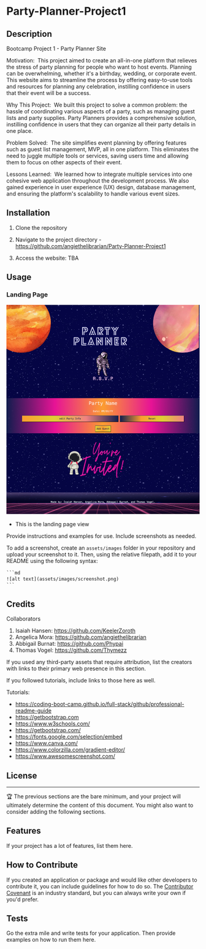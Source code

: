 # Party-Planner-Project1

## Description

Bootcamp Project 1 - Party Planner Site

Motivation: 
This project aimed to create an all-in-one platform that relieves the stress of party planning for people who want to host events. Planning can be overwhelming, whether it's a birthday, wedding, or corporate event. This website aims to streamline the process by offering easy-to-use tools and resources for planning any celebration, instilling confidence in users that their event will be a success.

Why This Project: 
We built this project to solve a common problem: the hassle of coordinating various aspects of a party, such as managing guest lists and party supplies. Party Planners provides a comprehensive solution, instilling confidence in users that they can organize all their party details in one place.

Problem Solved: 
The site simplifies event planning by offering features such as guest list management, MVP, all in one platform. This eliminates the need to juggle multiple tools or services, saving users time and allowing them to focus on other aspects of their event. 

Lessons Learned: 
We learned how to integrate multiple services into one cohesive web application throughout the development process. We also gained experience in user experience (UX) design, database management, and ensuring the platform's scalability to handle various event sizes.

## Installation

1. Clone the repository

2. Navigate to the project directory - https://github.com/angiethelibrarian/Party-Planner-Project1

3. Access the website: TBA

## Usage

### Landing Page

![Full page screenshot](README-images/pic1.png)
* This is the landing page view

Provide instructions and examples for use. Include screenshots as needed.

To add a screenshot, create an `assets/images` folder in your repository and upload your screenshot to it. Then, using the relative filepath, add it to your README using the following syntax:

    ```md
    ![alt text](assets/images/screenshot.png)
    ```

## Credits

Collaborators

1. Isaiah Hansen: https://github.com/KeelerZoroth
2. Angelica Mora: https://github.com/angiethelibrarian
3. Abbigail Burnat: https://github.com/Phypai
4. Thomas Vogel: https://github.com/Thymezz


If you used any third-party assets that require attribution, list the creators with links to their primary web presence in this section.

If you followed tutorials, include links to those here as well.

Tutorials:
* https://coding-boot-camp.github.io/full-stack/github/professional-readme-guide
* https://getbootstrap.com
* https://www.w3schools.com/
* https://getbootstrap.com/
* https://fonts.google.com/selection/embed
* https://www.canva.com/
* https://www.colorzilla.com/gradient-editor/
* https://www.awesomescreenshot.com/

## License


---

🏆 The previous sections are the bare minimum, and your project will ultimately determine the content of this document. You might also want to consider adding the following sections.

## Features

If your project has a lot of features, list them here.

## How to Contribute

If you created an application or package and would like other developers to contribute it, you can include guidelines for how to do so. The [Contributor Covenant](https://www.contributor-covenant.org/) is an industry standard, but you can always write your own if you'd prefer.

## Tests

Go the extra mile and write tests for your application. Then provide examples on how to run them here.